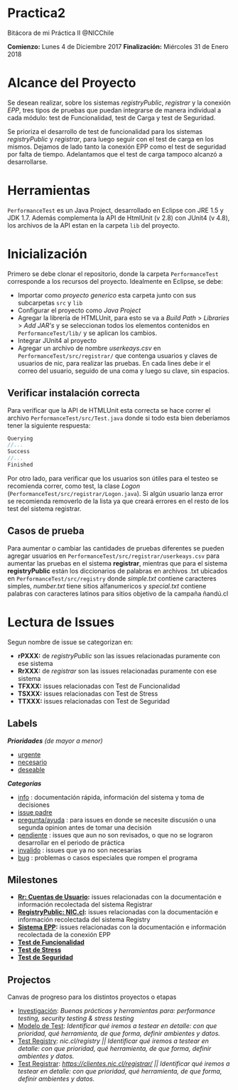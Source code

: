 # Practica2
Bitácora de mi Práctica II  @NICChile

**Comienzo:** Lunes 4 de Diciembre 2017
**Finalización:** Miércoles 31 de Enero 2018

# Alcance del Proyecto

Se desean realizar, sobre los sistemas _registryPublic_, _registrar_ y la conexión _EPP_, tres tipos de pruebas que puedan integrarse de manera individual a cada módulo: test de Funcionalidad, test de Carga y test de Seguridad. 

Se prioriza el desarrollo de test de funcionalidad para los sistemas _registryPublic_ y _registrar_, para luego seguir con el test de carga en los mismos. Dejamos de lado tanto la conexión EPP como el test de seguridad por falta de tiempo. Adelantamos que el test de carga tampoco alcanzó a desarrollarse.

# Herramientas
`PerformanceTest` es un Java Project, desarrollado en Eclipse con JRE 1.5 y JDK 1.7. Además complementa la API de HtmlUnit (v 2.8) con JUnit4 (v 4.8), los archivos de la API estan en la carpeta `lib` del proyecto.

# Inicialización
Primero se debe clonar el repositorio, donde la carpeta `PerformanceTest` corresponde a los recursos del proyecto. Idealmente en Eclipse, se debe:
- Importar como _proyecto generico_ esta carpeta junto con sus subcarpetas `src` y `lib`
- Configurar el proyecto como _Java Project_
- Agregar la librería de HTMLUnit, para esto se va a _Build Path_ > _Libraries_ > _Add JAR's_ y se seleccionan todos los elementos contenidos en `PerformanceTest/lib/` y se aplican los cambios.
- Integrar JUnit4 al proyecto
- Agregar un archivo de nombre _userkeays.csv_ en `PerformanceTest/src/registrar/` que contenga usuarios y claves de usuarios de nic, para realizar las pruebas. En cada lines debe ir el correo del usuario, seguido de una coma y luego su clave, sin espacios.

## Verificar instalación correcta

Para verificar que la API de HTMLUnit esta correcta se hace correr el archivo `PerformanceTest/src/Test.java` donde si todo esta bien deberíamos tener la siguiente respuesta:

```java
Querying
//...
Success
//...
Finished
```

Por otro lado, para verificar que los usuarios son útiles para el testeo se recomienda correr, como test, la clase _Logon_ (`PerformanceTest/src/registrar/Logon.java`). Si algún usuario lanza error se recomienda removerlo de la lista ya que creará errores en el resto de los test del sistema registrar.

## Casos de prueba
Para aumentar o cambiar las cantidades de pruebas diferentes se pueden agregar usuarios en `PerformanceTest/src/registrar/userkeays.csv` para aumentar las pruebas en el sistema **registrar**, mientras que para el sistema **registryPublic** están los diccionarios de palabras en archivos .txt ubicados en `PerformanceTest/src/registry` donde _simple.txt_ contiene caracteres simples, _number.txt_ tiene sitios alfanumericos y _special.txt_ contiene palabras con caracteres latinos para sitios objetivo de la campaña ñandú.cl

# Lectura de Issues
Segun nombre de issue se categorizan en:
- **rPXXX:** de _registryPublic_ son las issues relacionadas puramente con ese sistema
- **RrXXX:** de _registrar_ son las issues relacionadas puramente con ese sistema
- **TFXXX:** issues relacionadas con Test de Funcionalidad
- **TSXXX:** issues relacionadas con Test de Stress
- **TTXXX:** issues relacionadas con Test de Seguridad

## Labels
***Prioridades** (de mayor a menor)*
- [urgente](https://github.com/AnnBenavides/Practica2/labels/urgente)
- [necesario](https://github.com/AnnBenavides/Practica2/labels/necesario)
- [deseable](https://github.com/AnnBenavides/Practica2/labels/deseable)

***Categorías***
- [info](https://github.com/AnnBenavides/Practica2/labels/info) : documentación rápida, información del sistema y toma de decisiones
- [issue padre](https://github.com/AnnBenavides/Practica2/labels/issue%20padre) 
- [pregunta/ayuda](https://github.com/AnnBenavides/Practica2/labels/pregunta%2Fayuda) : para issues en donde se necesite discusión o una segunda opinion antes de tomar una decisión
- [pendiente](https://github.com/AnnBenavides/Practica2/labels/pendiente) : issues que aun no son revisados, o que no se lograron desarrollar en el periodo de práctica
- [invalido](https://github.com/AnnBenavides/Practica2/labels/invalido) : issues que ya no son necesarias
- [bug](https://github.com/AnnBenavides/Practica2/labels/bug) : problemas o casos especiales que rompen el programa

## Milestones
- **[Rr: Cuentas de Usuario](https://github.com/AnnBenavides/Practica2/milestone/6):** issues relacionadas con la documentación e información recolectada del sistema Registrar
- **[RegistryPublic: NIC.cl](https://github.com/AnnBenavides/Practica2/milestone/4):** issues relacionadas con la documentación e información recolectada del sistema Registry
- **[Sistema EPP](https://github.com/AnnBenavides/Practica2/milestone/5):** issues relacionadas con la documentación e información recolectada de la conexión EPP
- **[Test de Funcionalidad](https://github.com/AnnBenavides/Practica2/milestone/2)**
- **[Test de Stress](https://github.com/AnnBenavides/Practica2/milestone/1)**
- **[Test de Seguridad](https://github.com/AnnBenavides/Practica2/milestone/3)** 

## Projectos
Canvas de progreso para los distintos proyectos o etapas
- [Investigación](https://github.com/AnnBenavides/Practica2/projects/1): _Buenas prácticas y herramientas para: performance testing, security testing & stress testing_
- [Modelo de Test](https://github.com/AnnBenavides/Practica2/projects/3): _Identificar qué iremos a testear en detalle: con que prioridad, qué herramienta, de que forma, definir ambientes y datos._
- [Test Registry](https://github.com/AnnBenavides/Practica2/projects/4): _nic.cl/registry || Identificar qué iremos a testear en detalle: con que prioridad, qué herramienta, de que forma, definir ambientes y datos._
- [Test Registrar](https://github.com/AnnBenavides/Practica2/projects/5): _https://clientes.nic.cl/registrar/ || Identificar qué iremos a testear en detalle: con que prioridad, qué herramienta, de que forma, definir ambientes y datos._